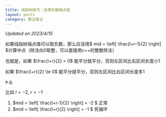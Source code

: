 ```yaml
---
title: 线段树技巧：处理负数端点值
layout: posts
category: 算法笔记
---
```


_Updated on 2023/4/15_

如果线段树端点值可以取负数，那么应该用$ mid = \left[ \frac{l+r-1}{2} \right] $计算中点（除法向0取整，可以直接用c++的整数除法）

也就是，如果 $\frac{l+r}{2} > 0$ 能平分就平分，否则左区间比右区间长度小1

如果 $\frac{l+r}{2} \le 0$ 能平分就平分，否则左区间比右区间长度多1

e.g.

比如 $l=-2$, $r=-1$

1. $mid = \left[ \frac{l+r-1}{2} \right] = -2 $ 正常
2. $mid = \left[ \frac{l+r}{2} \right] = -1 $ 死循环
